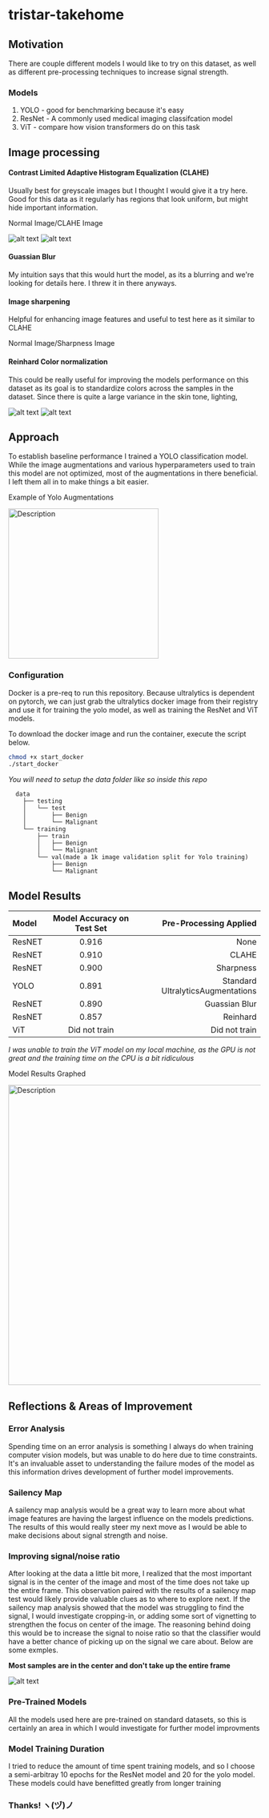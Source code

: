 # tristar-takehome

## Motivation
There are couple different models I would like to try on this dataset, as well as different pre-processing techniques to increase signal strength.

### Models
1. YOLO - good for benchmarking because it's easy
2. ResNet - A commonly used medical imaging classifcation model
3. ViT - compare how vision transformers do on this task


## Image processing

#### Contrast Limited Adaptive Histogram Equalization (CLAHE) 
Usually best for greyscale images but I thought I would give it a try here. Good for this data as it regularly has regions that look uniform, but might hide important information. 

Normal Image/CLAHE Image

![alt text](assets/sample_0_normal.png "Normal") ![alt text](assets/sample_0_clahe.png "CLAHE") 


#### Guassian Blur

My intuition says that this would hurt the model, as its a blurring and we're looking for details here. I threw it in there anyways.

#### Image sharpening
Helpful for enhancing image features and useful to test here as it similar to CLAHE

Normal Image/Sharpness Image

#### Reinhard Color normalization
 
This could be really useful for improving the models performance on this dataset as its goal is to standardize colors across the samples in the dataset. Since there is quite a large variance in the skin tone, lighting,

![alt text](assets/sample_0_normal.png "Normal") ![alt text](assets/sample_0_sharpness.png "CLAHE") 

## Approach

To establish baseline performance I trained a YOLO classification model. While the image augmentations and various hyperparameters used to train this model are not optimized, most of the augmentations in there beneficial. I left them all in to make things a bit easier.

Example of Yolo Augmentations

<p>
    <img src="assets/yolo_augmentations.jpg" alt="Description" width="300">
</p>

### Configuration

Docker is a pre-req to run this repository.
Because ultralytics is dependent on pytorch, we can just grab the ultralytics docker image from their registry and use it for training the yolo model, as well as training the ResNet and ViT models.

To download the docker image and run the container, execute the script below.
```bash
chmod +x start_docker
./start_docker
```

*You will need to setup the data folder like so inside this repo*
```
  data
    ├── testing
    │   └── test
    │       ├── Benign
    │       └── Malignant
    └── training
        ├── train
        │   ├── Benign
        │   └── Malignant
        └── val(made a 1k image validation split for Yolo training)
            ├── Benign
            └── Malignant

```

## Model Results

| Model | Model Accuracy on Test Set| Pre-Processing Applied|
| :---         | :---:    | ---:          |
| ResNET                | 0.916     |None    |
| ResNET                | 0.910     |CLAHE       |
| ResNET                | 0.900     |Sharpness    |
| YOLO                  | 0.891     |Standard UltralyticsAugmentations       |
| ResNET                | 0.890     |Guassian Blur     |
| ResNET                | 0.857     |Reinhard     |
| ViT                   | Did not train    |Did not train       |


*I was unable to train the ViT model on my local machine, as the GPU is not great and the training time on the CPU is a bit ridiculous*

Model Results Graphed

<p>
    <img src="assets/results.jpg" alt="Description" width="600">
</p>


## Reflections & Areas of Improvement

### Error Analysis
Spending time on an error analysis is something I always do when training computer vision models, but was unable to do here due to time constraints. It's an invaluable asset to understanding the failure modes of the model as this information drives development of further model improvements.

### Sailency Map

A sailency map analysis would be a great way to learn more about what image features are having the largest influence on the models predictions. The results of this would really steer my next move as I would be able to make decisions about signal strength and noise.

### Improving signal/noise ratio
After looking at the data a little bit more, I realized that the most important signal is in the center of the image and most of the time does not take up the entire frame. This observation paired with the results of a sailency map test would likely provide valuable clues as to where to explore next. If the sailency map analysis showed that the model was struggling to find the signal, I would investigate cropping-in, or adding some sort of vignetting to strengthen the focus on center of the image. The reasoning behind doing this would be to increase the signal to noise ratio so that the classifier would have a better chance of picking up on the signal we care about. Below are some exmples.


**Most samples are in the center and don't take up the entire frame**

![alt text](assets/some_samples.png "Example samples")


### Pre-Trained Models
All the models used here are pre-trained on standard datasets, so this is certainly an area in which I would investigate for further model improvments

### Model Training Duration
I tried to reduce the amount of time spent training models, and so I choose a semi-arbitray 10 epochs for the ResNet model and 20 for the yolo model. These models could have benefitted greatly from longer training


### Thanks! ヽ(ヅ)ノ
